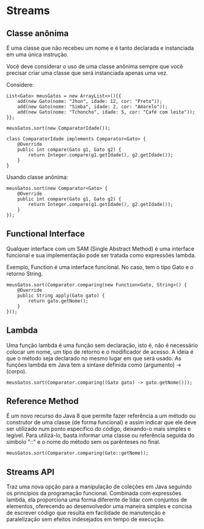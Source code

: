 # Streams

## Classe anônima

É uma classe que não recebeu um nome e é tanto declarada e instanciada em uma única instrução.

Você deve considerar o uso de uma classe anônima sempre que você precisar criar uma classe que será instanciada apenas uma vez.

Considere:

```
List<Gato> meusGatos = new ArrayList<>(){{
    add(new Gato(nome: "Jhon", idade: 12, cor: "Preto"));
    add(new Gato(nome: "Simba", idade: 2, cor: "Amarelo"));
    add(new Gato(nome: "Tchoncho", idade: 5, cor: "Café com leite"));
}};
```

```
meusGatos.sort(new ComparatorIdade());

class ComparatorIdade implements Comparator<Gato> {
    @Override
    public int compare(Gato g1, Gato g2) {
        return Integer.compare(g1.getIdade(), g2.getIdade());
    }
}
```

Usando classe anônima:

```
meusGatos.sort(new Comparator<Gato> {
    @Override
    public int compare(Gato g1, Gato g2) {
        return Integer.compare(g1.getIdade(), g2.getIdade());
    }
}); 
```

## Functional Interface

Qualquer interface com um SAM (Single Abstract Method) é uma interface funcional e sua implementação pode ser tratada como expressões lambda.

Exemplo, Function é uma interface funcional. No caso, tem o tipo Gato e o retorno String.

```
meusGatos.sort(Comparator.comparing(new Function<Gato, String>() {
    @Override
    public String apply(Gato gato) {
        return gato.getNome();
    }
})); 
```

## Lambda

Uma função lambda é uma função sem declaração, isto é, não é necessário colocar um nome, um tipo de retorno e o modificador de acesso. A ideia é que o método seja declarado no mesmo lugar em que será usado. As funções lambda em Java tem a sintaxe definida como (argumento) -> (corpo).

```
meusGatos.sort(Comparator.comparing((Gato gato) -> gato.getNome()));
```

## Reference Method

É um novo recurso do Java 8 que permite fazer referência a um método ou construtor de uma classe (de forma funcional) e assim indicar que ele deve ser utilizado num ponto específico do código, deixando-o mais simples e legível. Para utilizá-lo, basta informar uma classe ou referência seguida do símbolo "::" e o nome do método sem os parênteses no final.

```
meusGatos.sort(Comparator.comparing(Gato::getNome));
```

## Streams API

Traz uma nova opção para a manipulação de coleções em Java seguindo os princípios da programação funcional. Combinada com expressões lambda, ela proporciona uma forma diferente de lidar com conjuntos de elementos, oferecendo ao desenvolvedor uma maneira simples e concisa de escrever código que resulta em facilidade de manutenção e paralelização sem efeitos indesejados em tempo de execução.


